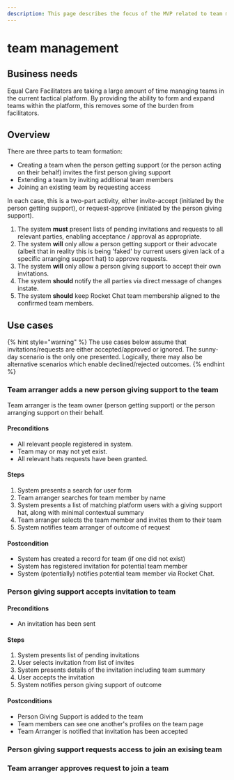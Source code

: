 ```yaml
---
description: This page describes the focus of the MVP related to team management
---
```


# team management

## Business needs

Equal Care Facilitators are taking a large amount of time managing teams in the current tactical platform. By providing the ability to form and expand teams within the platform, this removes some of the burden from facilitators.

## Overview

There are three parts to team formation:

* Creating a team when the person getting support \(or the person acting on their behalf\) invites the first person giving support
* Extending a team by inviting additional team members
* Joining an existing team by requesting access

In each case, this is a two-part activity, either invite-accept \(initiated by the person getting support\), or request-approve \(initiated by the person giving support\).

1. The system **must** present lists of pending invitations and requests to all relevant parties, enabling acceptance / approval as appropriate.
2. The system **will** only allow a person getting support or their advocate \(albeit that in reality this is being 'faked' by current users given lack of a specific arranging support hat\) to approve requests.
3. The system **will** only allow a person giving support to accept their own invitations.
4. The system **should** notify the all parties via direct message of changes instate.
5. The system **should** keep Rocket Chat team membership aligned to the confirmed team members.

## Use cases

{% hint style="warning" %}
The use cases below assume that invitations/requests are either accepted/approved or ignored. The sunny-day scenario is the only one presented. Logically, there may also be alternative scenarios which enable declined/rejected outcomes.
{% endhint %}

### Team arranger adds a new person giving support to the team

Team arranger is the team owner \(person getting support\) or the person arranging support on their behalf.

#### Preconditions

* All relevant people registered in system.
* Team may or may not yet exist.
* All relevant hats requests have been granted.

#### Steps

1. System presents a search for user form
2. Team arranger searches for team member by name
3. System presents a list of matching platform users with a giving support hat, along with minimal contextual summary
4. Team arranger selects the team member and invites them to their team
5. System notifies team arranger of outcome of request

#### Postcondition

* System has created a record for team \(if one did not exist\)
* System has registered invitation for potential team member
* System \(potentially\) notifies potential team member via Rocket Chat.

### Person giving support accepts invitation to team

#### Preconditions

* An invitation has been sent

#### Steps

1. System presents list of pending invitations
2. User selects invitation from list of invites
3. System presents details of the invitation including team summary
4. User accepts the invitation
5. System notifies person giving support of outcome

#### Postconditions

* Person Giving Support is added to the team
* Team members can see one another's profiles on the team page
* Team Arranger is notified that invitation has been accepted

### Person giving support requests access to join an exising team

### Team arranger approves request to join a team









